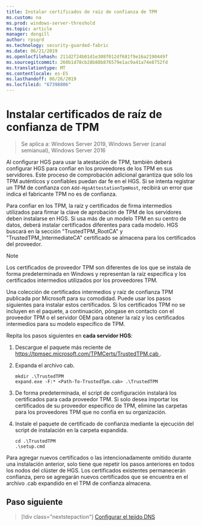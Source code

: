 ```yaml
---
title: Instalar certificados de raíz de confianza de TPM
ms.custom: na
ms.prod: windows-server-threshold
ms.topic: article
manager: dongill
author: rpsqrd
ms.technology: security-guarded-fabric
ms.date: 06/21/2019
ms.openlocfilehash: 211d2f24b01d1e308f012df681f9e16a2190449f
ms.sourcegitcommit: 260b1d78cb28b88b876579e1ac9a41a74e8752fd
ms.translationtype: MT
ms.contentlocale: es-ES
ms.lasthandoff: 06/26/2019
ms.locfileid: "67398806"
---
```

# <a name="install-trusted-tpm-root-certificates"></a>Instalar certificados de raíz de confianza de TPM

>Se aplica a: Windows Server 2019, Windows Server (canal semianual), Windows Server 2016

Al configurar HGS para usar la atestación de TPM, también deberá configurar HGS para confiar en los proveedores de los TPM en sus servidores.
Este proceso de comprobación adicional garantiza que sólo los TPM auténticos y confiables puedan dar fe en el HGS.
Si se intenta registrar un TPM de confianza con `Add-HgsAttestationTpmHost`, recibirá un error que indica el fabricante TPM no es de confianza.

Para confiar en los TPM, la raíz y certificados de firma intermedios utilizados para firmar la clave de aprobación de TPM de los servidores deben instalarse en HGS.
Si usa más de un modelo TPM en su centro de datos, deberá instalar certificados diferentes para cada modelo.
HGS buscará en la sección "TrustedTPM_RootCA" y "TrustedTPM_IntermediateCA" certificado se almacena para los certificados del proveedor.

> [!NOTE]
> Los certificados de proveedor TPM son diferentes de los que se instala de forma predeterminada en Windows y representan la raíz específica y los certificados intermedios utilizados por los proveedores TPM.

Una colección de certificados intermedios y raíz de confianza TPM publicada por Microsoft para su comodidad.
Puede usar los pasos siguientes para instalar estos certificados.
Si los certificados TPM no se incluyen en el paquete, a continuación, póngase en contacto con el proveedor TPM o el servidor OEM para obtener la raíz y los certificados intermedios para su modelo específico de TPM.

Repita los pasos siguientes en **cada servidor HGS**:

1.  Descargue el paquete más reciente de [ https://tpmsec.microsoft.com/TPMCerts/TrustedTPM.cab ](https://tpmsec.microsoft.com/TPMCerts/TrustedTPM.cab).

2.  Expanda el archivo cab.

    ```
    mkdir .\TrustedTPM
    expand.exe -F:* <Path-To-TrustedTpm.cab> .\TrustedTPM
    ```

3.  De forma predeterminada, el script de configuración instalará los certificados para cada proveedor TPM. Si solo desea importar los certificados de su proveedor específico de TPM, elimine las carpetas para los proveedores TPM que no confía en su organización.

4.  Instale el paquete de certificado de confianza mediante la ejecución del script de instalación en la carpeta expandida.

    ```
    cd .\TrustedTPM
    .\setup.cmd
    ```

Para agregar nuevos certificados o las intencionadamente omitido durante una instalación anterior, solo tiene que repetir los pasos anteriores en todos los nodos del clúster de HGS.
Los certificados existentes permanecerán confianza, pero se agregarán nuevos certificados que se encuentra en el archivo .cab expandido en el TPM de confianza almacena.

## <a name="next-step"></a>Paso siguiente

> [!div class="nextstepaction"]
> [Configurar el tejido DNS](guarded-fabric-configuring-fabric-dns-tpm.md)



